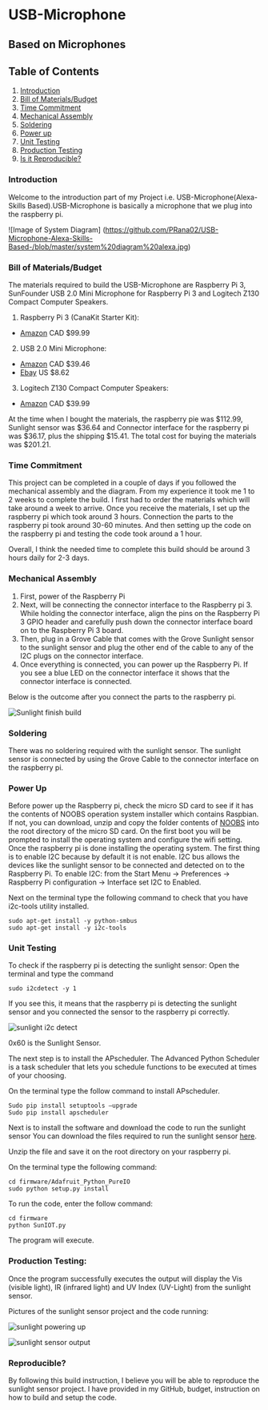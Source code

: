 # USB-Microphone
## Based on Microphones


## Table of Contents
1. [Introduction](#introduction)
2. [Bill of Materials/Budget](#bill-of-materialsbudget)
3. [Time Commitment](#time-commitment)
4. [Mechanical Assembly](#mechanical-assembly)
5. [Soldering](#soldering)
6. [Power up](#power-up)
7. [Unit Testing](#unit-testing)
8. [Production Testing](#production-testing)
9. [Is it Reproducible?](#reproducible)


### Introduction

Welcome to the introduction part of my Project i.e. USB-Microphone(Alexa-Skills Based).USB-Microphone is basically a microphone that we plug into the raspberry pi.

![Image of System Diagram]
(https://github.com/PRana02/USB-Microphone-Alexa-Skills-Based-/blob/master/system%20diagram%20alexa.jpg)


### Bill of Materials/Budget
The materials required to build the USB-Microphone are Raspberry Pi 3, SunFounder USB 2.0 Mini Microphone for Raspberry Pi 3 and Logitech Z130 Compact Computer Speakers.

1) Raspberry Pi 3 (CanaKit Starter Kit):

* [Amazon](https://www.amazon.ca/CanaKit-Raspberry-Complete-Starter-Kit/dp/B01CCF6V3A/ref=sr_1_2?s=electronics&ie=UTF8&qid=1516549400&sr=1-2&keywords=rapberry+pi) CAD $99.99

2) USB 2.0 Mini Microphone:
 
* [Amazon](https://www.amazon.ca/SunFounder-Microphone-Raspberry-Recognition-Software/dp/B01KLRBHGM/ref=sr_1_1?s=electronics&ie=UTF8&qid=1516549033&sr=8-1&keywords=sunfounder+usb+microphone) CAD $39.46 
* [Ebay](https://www.ebay.ca/itm/SunFounder-USB-2-0-Mini-Microphone-for-Raspberry-Pi-3-2-Module-B-RPi-1-Model/232430660307?hash=item361df26ad3:g:bYIAAOSwySFZf1pf) US $8.62

3) Logitech Z130 Compact Computer Speakers:

* [Amazon](https://www.thesource.ca/en-ca/computers-and-tablets/computer-accessories/computer-speakers/logitech-z130-compact-computer-speakers/p/108008204) CAD $39.99

At the time when I bought the materials, the raspberry pie was $112.99, Sunlight sensor was $36.64 and Connector interface for the raspberry pi was $36.17, plus the shipping $15.41. The total cost for buying the materials was $201.21.

### Time Commitment
This project can be completed in a couple of days if you followed the mechanical assembly and the diagram. From my experience it took me 1 to 2 weeks to complete the build. I first had to order the materials which will take around a week to arrive. Once you receive the materials, I set up the raspberry pi which took around 3 hours. Connection the parts to the raspberry pi took around 30-60 minutes. And then setting up the code on the raspberry pi and testing the code took around a 1 hour.

Overall, I think the needed time to complete this build should be around 3 hours daily for 2-3 days.

### Mechanical Assembly

1) First, power of the Raspberry Pi
2) Next, will be connecting the connector interface to the Raspberry pi 3. While holding the connector interface, align the pins on the Raspberry Pi 3 GPIO header and carefully push down the connector interface board on to the Raspberry Pi 3 board.
3) Then, plug in a Grove Cable that comes with the Grove Sunlight sensor to the sunlight sensor and plug the other end of the cable to any of the I2C plugs on the connector interface. 
4) Once everything is connected, you can power up the Raspberry Pi. If you see a blue LED on the connector interface it shows that the connector interface is connected.


Below is the outcome after you connect the parts to the raspberry pi.

![Sunlight finish build](https://raw.githubusercontent.com/RaphaelNajera/Sunlight_Sensor/master/documentation/Sunlight%20finish%20build.jpg)

### Soldering
There was no soldering required with the sunlight sensor. The sunlight sensor is connected by using the Grove Cable to the connector interface on the raspberry pi.

### Power Up
Before power up the Raspberry pi, check the micro SD card to see if it has the contents of NOOBS operation system installer which contains Raspbian. If not, you can download, unzip and copy the folder contents of [NOOBS](https://downloads.raspberrypi.org/NOOBS_latest) into the root directory of the micro SD card.
On the first boot you will be prompted to install the operating system and configure the wifi setting. Once the raspberry pi is done installing the operating system. The first thing is to enable I2C because by default it is not enable. I2C bus allows the devices like the sunlight sensor to be connected and detected on to the Raspberry Pi.
To enable I2C: from the Start Menu -> Preferences -> Raspberry Pi configuration -> Interface set I2C to Enabled. 

Next on the terminal type the following command to check that you have i2c-tools utility installed.
```
sudo apt-get install -y python-smbus
sudo apt-get install -y i2c-tools
```

### Unit Testing

To check if the raspberry pi is detecting the sunlight sensor:
Open the terminal and type the command 
```
sudo i2cdetect -y 1
```

If you see this, it means that the raspberry pi is detecting the sunlight sensor and you connected the sensor to the raspberry pi correctly.

![sunlight i2c detect](https://raw.githubusercontent.com/RaphaelNajera/Sunlight_Sensor/master/documentation/Sunlight%20sensor%20i2c%20detect.png)

0x60 is the Sunlight Sensor.

The next step is to install the APscheduler. The Advanced Python Scheduler is a task scheduler that lets you schedule functions to be executed at times of your choosing.

On the terminal type the follow command to install APscheduler.
```
Sudo pip install setuptools –upgrade
Sudo pip install apscheduler
```

Next is to install the software and download the code to run the sunlight sensor
You can download the files required to run the sunlight sensor [here](https://minhaskamal.github.io/DownGit/#/home?url=https:%2F%2Fgithub.com%2FRaphaelNajera%2FSunlight_Sensor%2Ftree%2Fmaster%2Ffirmware).

Unzip the file and save it on the root directory on your raspberry pi. 

On the terminal type the following command:
```
cd firmware/Adafruit_Python_PureIO
sudo python setup.py install
```

To run the code, enter the follow command:
```
cd firmware
python SunIOT.py
```
The program will execute.



### Production Testing:
Once the program successfully executes the output will display the Vis (visible light), IR (infrared light) and UV Index (UV-Light) from the sunlight sensor. 

Pictures of the sunlight sensor project and the code running:

![sunlight powering up](https://raw.githubusercontent.com/RaphaelNajera/Sunlight_Sensor/master/documentation/sunlight%20sensor%20powered%20up.jpg)


![sunlight sensor output](https://raw.githubusercontent.com/RaphaelNajera/Sunlight_Sensor/master/documentation/Sunlight%20sensor%20output.png)

### Reproducible?
By following this build instruction, I believe you will be able to reproduce the sunlight sensor project. I have provided in my GitHub, budget, instruction on how to build and setup the code.
